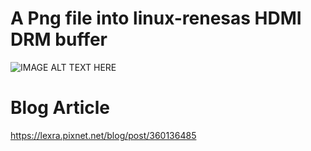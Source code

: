 # A Png file into linux-renesas HDMI DRM buffer

![IMAGE ALT TEXT HERE](https://pic.pimg.tw/lexra/1625477344-1643251378-g_n.png)

# Blog Article

https://lexra.pixnet.net/blog/post/360136485





